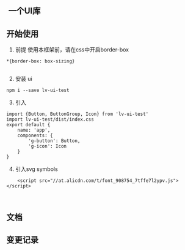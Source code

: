 ##  一个UI库
<!-- [![Build Status](https://www.travis-ci.org/candice1027/lv-ui.svg?branch=master)](https://www.travis-ci.org/candice1027/lv-ui) -->
## 开始使用
1. 前提
使用本框架前，请在css中开启border-box
```
*{border-box: box-sizing}


```
2. 安装 ui
```
npm i --save lv-ui-test
```
3. 引入
```
import {Button, ButtonGroup, Icon} from 'lv-ui-test'
import lv-ui-test/dist/index.css
export default {
    name: 'app',
    components: {
        'g-button': Button,
        'g-icon': Icon
    }
}
```
4. 引入svg symbols
```
    <script src="//at.alicdn.com/t/font_908754_7tffe7l2ypv.js"></script>



```

## 文档
## 变更记录

